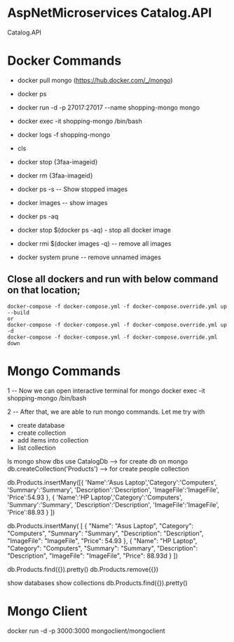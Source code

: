 # AspNetMicroservices Catalog.API
Catalog.API

# Docker Commands
 - docker pull mongo (https://hub.docker.com/_/mongo)
 - docker ps
 - docker run -d -p 27017:27017 --name shopping-mongo mongo
 - docker exec -it shopping-mongo /bin/bash
 - docker logs -f shopping-mongo
 - cls

 - docker stop {3faa-imageid}
 - docker rm {3faa-imageid}
 - docker ps -s -- Show stopped images
 - docker images -- show images
 - docker ps -aq
 - docker stop $(docker ps -aq) - stop all docker image
 - docker rmi $(docker images -q) -- remove all images
 - docker system prune -- remove unnamed images

## Close all dockers and run with below command on that location;

	docker-compose -f docker-compose.yml -f docker-compose.override.yml up --build
	or
	docker-compose -f docker-compose.yml -f docker-compose.override.yml up -d
	docker-compose -f docker-compose.yml -f docker-compose.override.yml down


# Mongo Commands

1
-- Now we can open interactive terminal for mongo
docker exec -it shopping-mongo /bin/bash


2
-- After that, we are able to run mongo commands. 
Let me try with 

 - create database
 - create collection
 - add items into collection
 - list collection


ls
mongo
show dbs
use CatalogDb  --> for create db on mongo
db.createCollection('Products')  --> for create people collection

db.Products.insertMany([{ 'Name':'Asus Laptop','Category':'Computers', 'Summary':'Summary', 'Description':'Description', 'ImageFile':'ImageFile', 'Price':54.93 }, { 'Name':'HP Laptop','Category':'Computers', 'Summary':'Summary', 'Description':'Description', 'ImageFile':'ImageFile', 'Price':88.93 } ])

db.Products.insertMany(
			[
			    {
			        "Name": "Asus Laptop",
			        "Category": "Computers",
			        "Summary": "Summary",
			        "Description": "Description",
			        "ImageFile": "ImageFile",
			        "Price": 54.93
			    },
			    {
			        "Name": "HP Laptop",
			        "Category": "Computers",
			        "Summary": "Summary",
			        "Description": "Description",
			        "ImageFile": "ImageFile",
			        "Price": 88.93d
			    }
			])

db.Products.find({}).pretty()
db.Products.remove({})

show databases
show collections
db.Products.find({}).pretty()


# Mongo Client
docker run -d -p 3000:3000 mongoclient/mongoclient
